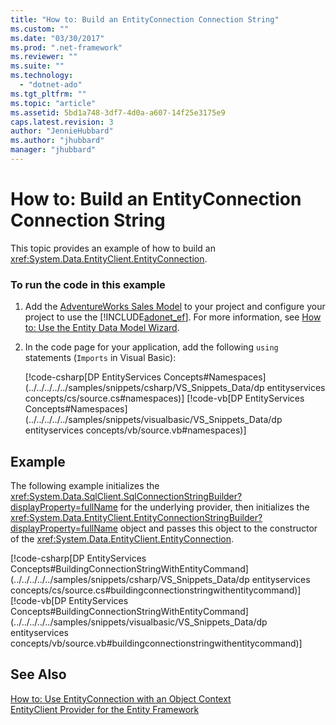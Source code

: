 ```yaml
---
title: "How to: Build an EntityConnection Connection String"
ms.custom: ""
ms.date: "03/30/2017"
ms.prod: ".net-framework"
ms.reviewer: ""
ms.suite: ""
ms.technology: 
  - "dotnet-ado"
ms.tgt_pltfrm: ""
ms.topic: "article"
ms.assetid: 5bd1a748-3df7-4d0a-a607-14f25e3175e9
caps.latest.revision: 3
author: "JennieHubbard"
ms.author: "jhubbard"
manager: "jhubbard"
---
```

# How to: Build an EntityConnection Connection String
This topic provides an example of how to build an <xref:System.Data.EntityClient.EntityConnection>.  
  
### To run the code in this example  
  
1.  Add the [AdventureWorks Sales Model](http://msdn.microsoft.com/en-us/f16cd988-673f-4376-b034-129ca93c7832) to your project and configure your project to use the [!INCLUDE[adonet_ef](../../../../../includes/adonet-ef-md.md)]. For more information, see [How to: Use the Entity Data Model Wizard](http://msdn.microsoft.com/en-us/dadb058a-c5d9-4c5c-8b01-28044112231d).  
  
2.  In the code page for your application, add the following `using` statements (`Imports` in Visual Basic):  
  
     [!code-csharp[DP EntityServices Concepts#Namespaces](../../../../../samples/snippets/csharp/VS_Snippets_Data/dp entityservices concepts/cs/source.cs#namespaces)]
     [!code-vb[DP EntityServices Concepts#Namespaces](../../../../../samples/snippets/visualbasic/VS_Snippets_Data/dp entityservices concepts/vb/source.vb#namespaces)]  
  
## Example  
 The following example initializes the <xref:System.Data.SqlClient.SqlConnectionStringBuilder?displayProperty=fullName> for the underlying provider, then initializes the <xref:System.Data.EntityClient.EntityConnectionStringBuilder?displayProperty=fullName> object and passes this object to the constructor of the <xref:System.Data.EntityClient.EntityConnection>.  
  
 [!code-csharp[DP EntityServices Concepts#BuildingConnectionStringWithEntityCommand](../../../../../samples/snippets/csharp/VS_Snippets_Data/dp entityservices concepts/cs/source.cs#buildingconnectionstringwithentitycommand)]
 [!code-vb[DP EntityServices Concepts#BuildingConnectionStringWithEntityCommand](../../../../../samples/snippets/visualbasic/VS_Snippets_Data/dp entityservices concepts/vb/source.vb#buildingconnectionstringwithentitycommand)]  
  
## See Also  
 [How to: Use EntityConnection with an Object Context](http://msdn.microsoft.com/en-us/2140fe7b-b88b-47c8-a749-d7f142eb1080)   
 [EntityClient Provider for the Entity Framework](../../../../../docs/framework/data/adonet/ef/entityclient-provider-for-the-entity-framework.md)
